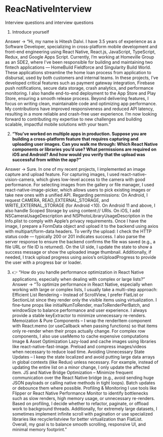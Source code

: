 # ReacNativeInterview
Interview questions and interview questions
1. Introduce yourself

  Answer -> “Hi, my name is Hitesh Dalvi. I have 3.5 years of experience as a Software Developer, specializing in cross-platform mobile development and front-end engineering using React Native, React.js, JavaScript, TypeScript, Redux, and Google Apps Script.
  Currently, I’m working at Homeville Group as an SDE2, where I’ve been responsible for building and maintaining two fintech applications — HomeBuild Fieldforce and Singularity Build World. These applications streamline the home loan process from application to disbursal, used by both customers and internal teams.
  In these projects, I’ve developed critical features such as payment gateway integration, Firebase push notifications, secure data storage, crash analytics, and performance monitoring. I also handle end-to-end deployment to the App Store and Play Store, ensuring a smooth release process.
  Beyond delivering features, I focus on writing clean, maintainable code and optimizing app performance. My contributions have improved responsiveness and reduced API latency, resulting in a more reliable and crash-free user experience.
  I’m now looking forward to contributing my expertise to new challenges and building scalable, impactful mobile solutions with your team.”

2. **“You’ve worked on multiple apps in production. Suppose you are building a cross-platform feature that requires capturing and uploading user images.
  Can you walk me through:
  Which React Native components or libraries you’d use?
  What permissions are required on iOS and Android?
  And how would you verify that the upload was successful from within the app?”**

  Answer -> Sure. In one of my recent projects, I implemented an image capture and upload feature.
  For capturing images, I used react-native-vision-camera, which gives low-level access to the camera with good performance.
  For selecting images from the gallery or file manager, I used react-native-image-picker, which allows users to pick existing images or take new ones with a unified API.
  Regarding permissions:
  On Android, I request CAMERA, READ_EXTERNAL_STORAGE, and WRITE_EXTERNAL_STORAGE (for Android <10). On Android 11 and above, I also handle Scoped Storage by using content:// URIs.
  On iOS, I add NSCameraUsageDescription and NSPhotoLibraryUsageDescription in the Info.plist to comply with Apple’s privacy requirements.
  Once I have the image, I prepare a FormData object and upload it to the backend using axios with multipart/form-data headers.
  To verify the upload:
  I check the HTTP status code — typically 200 or 201 indicates success.
  I also parse the server response to ensure the backend confirms the file was saved (e.g., a file URL or file ID is returned).
On the UI side, I update the state to show a success message or show the uploaded image thumbnail.
Additionally, if needed, I track upload progress using axios’s onUploadProgress to provide the user with a progress bar or loader.

3. 👉 “How do you handle performance optimization in React Native applications, especially when dealing with complex or large lists?”
  Answer -> “To optimize performance in React Native, especially when working with large or complex lists, I usually take a multi-step approach:
  Efficient List Rendering –
  Instead of ScrollView, I prefer FlatList or SectionList since they render only the visible items using virtualization.
  I fine-tune props like initialNumToRender, maxToRenderPerBatch, and windowSize to balance performance and user experience.
  I always provide a stable keyExtractor to minimize unnecessary re-renders.
  Memoization & Pure Components –
  I wrap the renderItem component with React.memo (or useCallback when passing functions) so that items only re-render when their props actually change.
  For complex row components, I also use useMemo to cache expensive computations
  Image & Asset Optimization 
  Lazy-load and cache images using libraries like react-native-fast-image.
  Preload and compress images/videos when necessary to reduce load time.
  Avoiding Unnecessary State Updates –
  I keep the state localized and avoid putting large data arrays in global contexts (like Redux) unless necessary.
  For example, instead of updating the entire list on a minor change, I only update the affected item.
  JS and Native Bridge Optimization –
  Minimize frequent communication over the React Native bridge (e.g., avoid sending huge JSON payloads or calling native methods in tight loops).
  Batch updates or debounce them where possible.
  Profiling & Monitoring 
  I use tools like Flipper or React Native Performance Monitor to identify bottlenecks such as slow renders, high memory usage, or unnecessary re-renders.
  Based on profiling, I decide whether to refactor, paginate, or offload work to background threads.
  Additionally, for extremely large datasets, I sometimes implement infinite scroll with pagination or use specialized libraries like recyclerlistview for better virtualization than FlatList.
  Overall, my goal is to balance smooth scrolling, responsive UI, and minimal memory footprint.”
